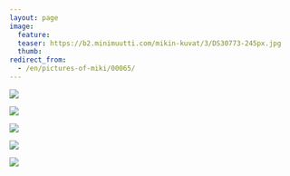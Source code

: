 ```yaml
---
layout: page
image:
  feature:
  teaser: https://b2.minimuutti.com/mikin-kuvat/3/DS30773-245px.jpg
  thumb:
redirect_from:
  - /en/pictures-of-miki/00065/
---
```


![](https://b2.minimuutti.com/mikin-kuvat/3/DS30763-800px.jpg)

![](https://b2.minimuutti.com/mikin-kuvat/3/DS30761-800px.jpg)

![](https://b2.minimuutti.com/mikin-kuvat/3/DS30767-800px.jpg)

![](https://b2.minimuutti.com/mikin-kuvat/3/DS30775-800px.jpg)

![](https://b2.minimuutti.com/mikin-kuvat/3/DS30776-800px.jpg)
